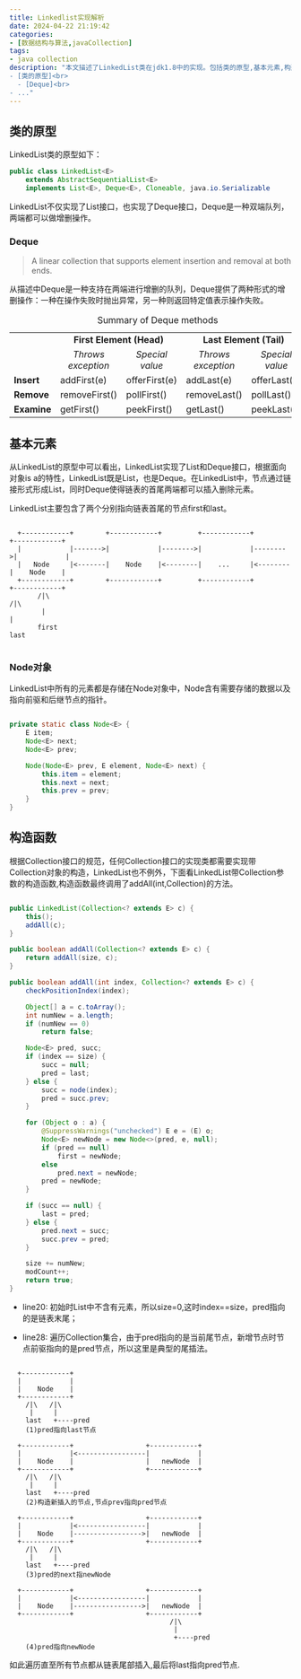```yaml
---
title: Linkedlist实现解析
date: 2024-04-22 21:19:42
categories:
- [数据结构与算法,javaCollection]
tags:
- java collection
description: "本文描述了LinkedList类在jdk1.8中的实现。包括类的原型,基本元素,构造函数等的说明等。<br>
- [类的原型]<br>
  - [Deque]<br>
- ..."
---
```


## 类的原型

LinkedList类的原型如下：

```JAVA
public class LinkedList<E>
    extends AbstractSequentialList<E>
    implements List<E>, Deque<E>, Cloneable, java.io.Serializable
```

LinkedList不仅实现了List接口，也实现了Deque接口，Deque是一种双端队列，两端都可以做增删操作。

### Deque

> A linear collection that supports element insertion and removal at both ends.

从描述中Deque是一种支持在两端进行增删的队列，Deque提供了两种形式的增删操作：一种在操作失败时抛出异常，另一种则返回特定值表示操作失败。

<table>
<caption>Summary of Deque methods</caption>
 <tr>
   <td></td>
   <td ALIGN=CENTER COLSPAN = 2> <b>First Element (Head)</b></td>
   <td ALIGN=CENTER COLSPAN = 2> <b>Last Element (Tail)</b></td>
 </tr>
 <tr>
   <td></td>
   <td ALIGN=CENTER><em>Throws exception</em></td>
   <td ALIGN=CENTER><em>Special value</em></td>
   <td ALIGN=CENTER><em>Throws exception</em></td>
   <td ALIGN=CENTER><em>Special value</em></td>
 </tr>
 <tr>
   <td><b>Insert</b></td>
   <td>addFirst(e)</td>
   <td>offerFirst(e)</td>
   <td>addLast(e)</td>
   <td>offerLast(e)</td>
 </tr>
 <tr>
   <td><b>Remove</b></td>
   <td>removeFirst()</td>
   <td>pollFirst()</td>
   <td>removeLast()</td>
   <td> pollLast()</td>
 </tr>
 <tr>
   <td><b>Examine</b></td>
   <td>getFirst()</td>
   <td>peekFirst()</td>
   <td>getLast()</td>
   <td>peekLast()</td>
 </tr>
</table>

## 基本元素

从LinkedList的原型中可以看出，LinkedList实现了List和Deque接口，根据面向对象is a的特性，LinkedList既是List，也是Deque。在LinkedList中，节点通过链接形式形成List，同时Deque使得链表的首尾两端都可以插入删除元素。

LinkedList主要包含了两个分别指向链表首尾的节点first和last。

```plaintext

  +------------+        +------------+         +------------+         +------------+
  |            |------->|            |-------->|            |-------->|            |
  |   Node     |<-------|    Node    |<--------|    ...     |<--------|    Node    |
  +------------+        +------------+         +------------+         +------------+
       /|\                                                                  /|\
        |                                                                    |                  
       first                                                                last              
     
```

### Node对象

LinkedList中所有的元素都是存储在Node对象中，Node含有需要存储的数据以及指向前驱和后继节点的指针。

```JAVA

private static class Node<E> {
    E item;
    Node<E> next;
    Node<E> prev;

    Node(Node<E> prev, E element, Node<E> next) {
        this.item = element;
        this.next = next;
        this.prev = prev;
    }
}
```

## 构造函数

根据Collection接口的规范，任何Collection接口的实现类都需要实现带Collection对象的构造，LinkedList也不例外，下面看LinkedList带Collection参数的构造函数,构造函数最终调用了addAll(int,Collection)的方法。

```JAVA

public LinkedList(Collection<? extends E> c) {
    this();
    addAll(c);
}

public boolean addAll(Collection<? extends E> c) {
    return addAll(size, c);
}

public boolean addAll(int index, Collection<? extends E> c) {
    checkPositionIndex(index);

    Object[] a = c.toArray();
    int numNew = a.length;
    if (numNew == 0)
        return false;

    Node<E> pred, succ;
    if (index == size) {
        succ = null;
        pred = last;
    } else {
        succ = node(index);
        pred = succ.prev;
    }

    for (Object o : a) {
        @SuppressWarnings("unchecked") E e = (E) o;
        Node<E> newNode = new Node<>(pred, e, null);
        if (pred == null)
            first = newNode;
        else
            pred.next = newNode;
        pred = newNode;
    }

    if (succ == null) {
        last = pred;
    } else {
        pred.next = succ;
        succ.prev = pred;
    }

    size += numNew;
    modCount++;
    return true;
}
```

- line20: 初始时List中不含有元素，所以size=0,这时index==size，pred指向的是链表末尾；

- line28: 遍历Collection集合，由于pred指向的是当前尾节点，新增节点时节点前驱指向的是pred节点，所以这里是典型的尾插法。

```plaintext

  +------------+
  |            |
  |    Node    |
  +------------+
    /|\   /|\
     |     |              
    last   +----pred
    (1)pred指向last节点

  +------------+                  +------------+
  |            |<-----------------|            |
  |    Node    |                  |   newNode  |
  +------------+                  +------------+
    /|\   /|\
     |     |              
    last   +----pred
    (2)构造新插入的节点,节点prev指向pred节点

  +------------+                  +------------+
  |            |<-----------------|            |
  |    Node    |----------------->|   newNode  |
  +------------+                  +------------+
    /|\   /|\
     |     |              
    last   +----pred
    (3)pred的next指newNode

  +------------+                  +------------+
  |            |<-----------------|            |
  |    Node    |----------------->|   newNode  |
  +------------+                  +------------+
                                        /|\
                                         |              
                                         +----pred
    (4)pred指向newNode 
```

如此遍历直至所有节点都从链表尾部插入,最后将last指向pred节点.
